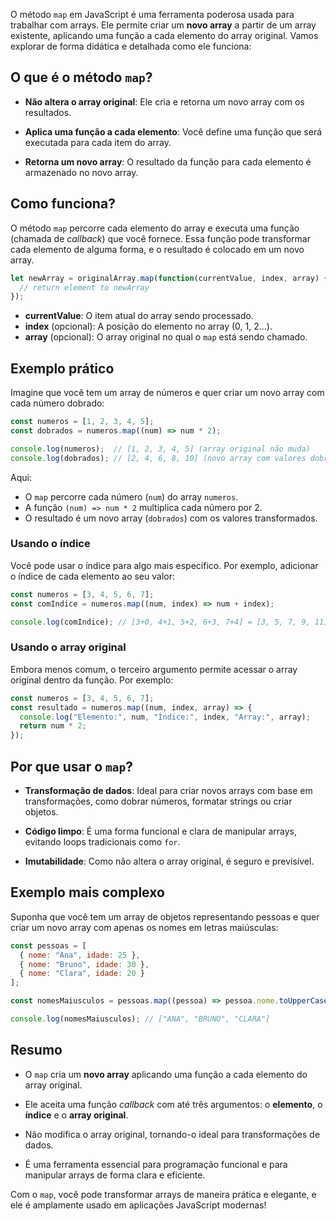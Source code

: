 O método `map` em JavaScript é uma ferramenta poderosa usada para trabalhar com arrays. Ele permite criar um **novo array** a partir de um array existente, aplicando uma função a cada elemento do array original. Vamos explorar de forma didática e detalhada como ele funciona:

## O que é o método `map`?

- **Não altera o array original**: Ele cria e retorna um novo array com os resultados.
  
- **Aplica uma função a cada elemento**: Você define uma função que será executada para cada item do array.
  
- **Retorna um novo array**: O resultado da função para cada elemento é armazenado no novo array.

## Como funciona?

O método `map` percorre cada elemento do array e executa uma função (chamada de *callback*) que você fornece. Essa função pode transformar cada elemento de alguma forma, e o resultado é colocado em um novo array.

```javascript
let newArray = originalArray.map(function(currentValue, index, array) {
  // return element to newArray
});
```

- **currentValue**: O item atual do array sendo processado.
- **index** (opcional): A posição do elemento no array (0, 1, 2...).
- **array** (opcional): O array original no qual o `map` está sendo chamado.

## Exemplo prático

Imagine que você tem um array de números e quer criar um novo array com cada número dobrado:

```javascript
const numeros = [1, 2, 3, 4, 5];
const dobrados = numeros.map((num) => num * 2);

console.log(numeros);  // [1, 2, 3, 4, 5] (array original não muda)
console.log(dobrados); // [2, 4, 6, 8, 10] (novo array com valores dobrados)
```

Aqui:
- O `map` percorre cada número (`num`) do array `numeros`.
- A função `(num) => num * 2` multiplica cada número por 2.
- O resultado é um novo array (`dobrados`) com os valores transformados.

### Usando o índice
Você pode usar o índice para algo mais específico. Por exemplo, adicionar o índice de cada elemento ao seu valor:

```javascript
const numeros = [3, 4, 5, 6, 7];
const comIndice = numeros.map((num, index) => num + index);

console.log(comIndice); // [3+0, 4+1, 5+2, 6+3, 7+4] = [3, 5, 7, 9, 11]
```

### Usando o array original
Embora menos comum, o terceiro argumento permite acessar o array original dentro da função. Por exemplo:

```javascript
const numeros = [3, 4, 5, 6, 7];
const resultado = numeros.map((num, index, array) => {
  console.log("Elemento:", num, "Índice:", index, "Array:", array);
  return num * 2;
});
```

## Por que usar o `map`?

- **Transformação de dados**: Ideal para criar novos arrays com base em transformações, como dobrar números, formatar strings ou criar objetos.
  
- **Código limpo**: É uma forma funcional e clara de manipular arrays, evitando loops tradicionais como `for`.
  
- **Imutabilidade**: Como não altera o array original, é seguro e previsível.

## Exemplo mais complexo

Suponha que você tem um array de objetos representando pessoas e quer criar um novo array com apenas os nomes em letras maiúsculas:

```javascript
const pessoas = [
  { nome: "Ana", idade: 25 },
  { nome: "Bruno", idade: 30 },
  { nome: "Clara", idade: 20 }
];

const nomesMaiusculos = pessoas.map((pessoa) => pessoa.nome.toUpperCase());

console.log(nomesMaiusculos); // ["ANA", "BRUNO", "CLARA"]
```

## Resumo

- O `map` cria um **novo array** aplicando uma função a cada elemento do array original.
  
- Ele aceita uma função *callback* com até três argumentos: o **elemento**, o **índice** e o **array original**.
  
- Não modifica o array original, tornando-o ideal para transformações de dados.
  
- É uma ferramenta essencial para programação funcional e para manipular arrays de forma clara e eficiente.

Com o `map`, você pode transformar arrays de maneira prática e elegante, e ele é amplamente usado em aplicações JavaScript modernas!